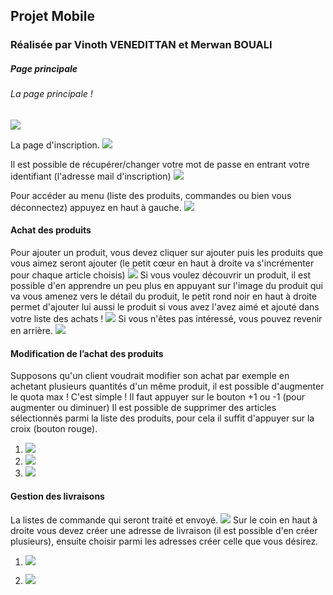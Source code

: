 ## Projet Mobile


### Réalisée par Vinoth VENEDITTAN et Merwan BOUALI
##### Page principale
###### La page principale !
![](https://image.ibb.co/hVwxzw/Whats_App_Image_2018_01_04_at_11_39_39_11.jpg)

La page d'inscription.
![](https://image.ibb.co/bAJAKw/Whats_App_Image_2018_01_04_at_11_39_39_10.jpg)

Il est possible de récupérer/changer votre mot de passe en entrant votre identifiant (l'adresse mail d'inscription)
![](https://image.ibb.co/cmZ6sG/Whats_App_Image_2018_01_04_at_11_39_39_9.jpg)

Pour accéder au menu (liste des produits, commandes ou bien vous déconnectez) appuyez en haut à gauche.
![](https://image.ibb.co/jKV1Rb/Whats_App_Image_2018_01_04_at_11_39_39.jpg)

#### Achat des produits
Pour ajouter un produit, vous devez cliquer sur ajouter puis les produits que vous aimez seront ajouter (le petit cœur en haut à droite va s'incrémenter pour chaque article choisis) 
![](https://image.ibb.co/hd90Kw/Whats_App_Image_2018_01_04_at_11_39_39_6.jpg)
Si vous voulez découvrir un produit, il est possible d'en apprendre un peu plus en appuyant sur l'image du produit qui va vous amenez vers le détail du produit, le petit rond noir en haut à droite permet d'ajouter lui aussi le produit si vous avez l'avez aimé et ajouté dans votre liste des achats !
![](https://image.ibb.co/i4ouew/Whats_App_Image_2018_01_04_at_11_39_39_7.jpg)
Si vous n'êtes pas intéressé, vous pouvez revenir en arrière.
![](https://image.ibb.co/eL74ew/Whats_App_Image_2018_01_04_at_11_39_39_8.jpg)




#### Modification de l’achat des produits
Supposons qu'un client voudrait modifier son achat par exemple en achetant plusieurs quantités d'un même produit, il est possible d'augmenter le quota max ! C'est simple ! Il faut appuyer sur le bouton +1 ou -1 (pour augmenter ou diminuer) 
Il est possible de supprimer des articles sélectionnés parmi la liste des produits, pour cela il suffit d'appuyer sur la croix (bouton rouge). 
1) ![](https://image.ibb.co/bx62XG/Whats_App_Image_2018_01_04_at_11_39_39_5.jpg)
2) ![](https://image.ibb.co/bx62XG/Whats_App_Image_2018_01_04_at_11_39_39_5.jpg)
3) ![](https://image.ibb.co/dipd6b/Whats_App_Image_2018_01_04_at_11_39_39_4.jpg)


#### Gestion des livraisons
La listes de commande qui seront traité et envoyé.
![](https://image.ibb.co/dRxbsG/Whats_App_Image_2018_01_04_at_11_39_39_1.jpg)
Sur le coin en haut à droite vous devez créer une adresse de livraison (il est possible d'en créer plusieurs), ensuite choisir parmi les adresses créer celle que vous désirez.
1)	![](https://ibb.co/fGaJ6b)

2) ![](https://image.ibb.co/hZUd6b/Whats_App_Image_2018_01_04_at_11_39_39_3.jpg)



